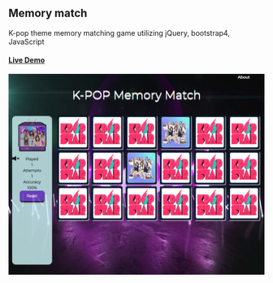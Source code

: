 ## Memory match

K-pop theme memory matching game utilizing jQuery, bootstrap4, JavaScript 

#### [Live Demo](https://kpopmemorymatch.netlify.com/)
![demo](memory.PNG)
